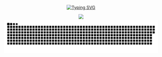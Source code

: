 
<p align="center">
  <a href="https://git.io/typing-svg"><img src="https://readme-typing-svg.herokuapp.com?font=Fira+Code&size=25&pause=1000&color=000000&center=true&width=435&lines=%E7%A5%9D%E4%BD%A0%E4%BB%8A%E5%A4%A9%E8%BF%87%E5%BE%97%E6%84%89%E5%BF%AB;%E5%B1%B1%E4%B8%8B%E5%B1%B1%E4%B8%8B+%E9%A3%8E%E5%B1%95%E7%BA%A2%E6%97%97%E5%A6%82%E7%94%BB" alt="Typing SVG" /></a>
</p>
<div align="center">
    <img  src="https://github-readme-streak-stats.herokuapp.com/?user=Achuan-2" />
</div>
<div align="center"><img src="https://raw.githubusercontent.com/Achuan-2/Achuan-2/main/assets/github-contribution-grid-snake.svg" ></div>
